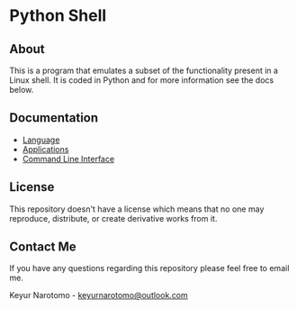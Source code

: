 # Python Shell

## About

This is a program that emulates a subset of the functionality present in a Linux shell. It is coded in Python and for more information see the docs below.

## Documentation

- [Language](doc/language.md)
- [Applications](doc/applications.md)
- [Command Line Interface](doc/interface.md)

## License

This repository doesn't have a license which means that no one may reproduce, distribute, or create derivative works from it.

## Contact Me

If you have any questions regarding this repository please feel free to email me.

Keyur Narotomo - keyurnarotomo@outlook.com
